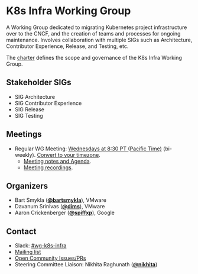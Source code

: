 <!---
This is an autogenerated file!

Please do not edit this file directly, but instead make changes to the
sigs.yaml file in the project root.

To understand how this file is generated, see https://git.k8s.io/community/generator/README.md
--->
# K8s Infra Working Group

A Working Group dedicated to migrating Kubernetes project infrastructure over to the CNCF, and the creation of teams and processes for ongoing maintenance. Involves collaboration with multiple SIGs such as Architecture, Contributor Experience, Release, and Testing, etc.

The [charter](charter.md) defines the scope and governance of the K8s Infra Working Group.

## Stakeholder SIGs
* SIG Architecture
* SIG Contributor Experience
* SIG Release
* SIG Testing

## Meetings
* Regular WG Meeting: [Wednesdays at 8:30 PT (Pacific Time)](https://zoom.us/j/8152322659?pwd=UWc3UFdoT0xlMTRQTEZFNzZBSE4rdz09) (bi-weekly). [Convert to your timezone](http://www.thetimezoneconverter.com/?t=8:30&tz=PT%20%28Pacific%20Time%29).
  * [Meeting notes and Agenda](http://bit.ly/wg-k8s-infra-notes).
  * [Meeting recordings](http://bit.ly/wg-k8s-infra-playlist).

## Organizers

* Bart Smykla (**[@bartsmykla](https://github.com/bartsmykla)**), VMware
* Davanum Srinivas (**[@dims](https://github.com/dims)**), VMware
* Aaron Crickenberger (**[@spiffxp](https://github.com/spiffxp)**), Google

## Contact
- Slack: [#wg-k8s-infra](https://kubernetes.slack.com/messages/wg-k8s-infra)
- [Mailing list](https://groups.google.com/forum/#!forum/kubernetes-wg-k8s-infra)
- [Open Community Issues/PRs](https://github.com/kubernetes/community/labels/wg%2Fk8s-infra)
- Steering Committee Liaison: Nikhita Raghunath (**[@nikhita](https://github.com/nikhita)**)
<!-- BEGIN CUSTOM CONTENT -->

<!-- END CUSTOM CONTENT -->
